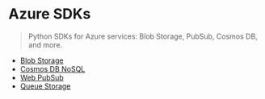 # Azure SDKs
> Python SDKs for Azure services: Blob Storage, PubSub, Cosmos DB, and more.

- [Blob Storage](sdks/blob-az)
- [Cosmos DB NoSQL](sdks/cosmosdb)
- [Web PubSub](sdks/pubsub-az/)
- [Queue Storage](sdks/queue-az/)